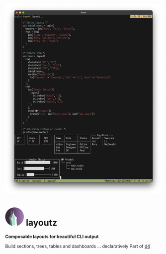 <p align="center">
  <img src="pix/layoutz-demo.png" width="700">
</p>

# <img src="pix/layoutz.png" width="60"> layoutz
**Composable layouts for beautiful CLI output**

Build sections, trees, tables and dashboards ... declaratively
Part of [d4](https://github.com/mattlianje/d4)
